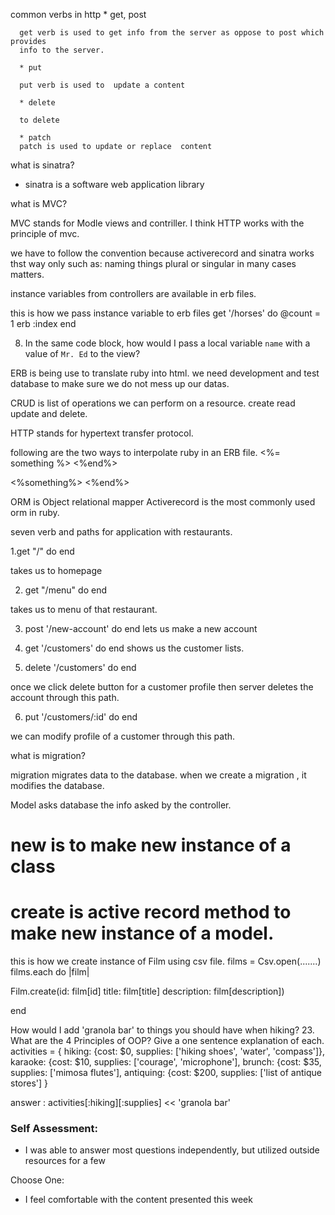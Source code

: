 common verbs in http
      * get, post

      get verb is used to get info from the server as oppose to post which provides
      info to the server.

      * put

      put verb is used to  update a content

      * delete

      to delete

      * patch
      patch is used to update or replace  content

what is sinatra?
 * sinatra is a software web application library


what is MVC?

MVC stands for Modle views and contriller. I think HTTP works with the principle
of mvc.


we have to follow the convention because activerecord and sinatra works thst way only
such as: naming things plural or singular in many cases matters.


instance variables from controllers are available in erb files.


this is how we pass instance variable to erb files
get '/horses' do
@count = 1
  erb :index
end


8. In the same code block, how would I pass a local variable `name` with a value of `Mr. Ed` to the view?


ERB is being use to translate ruby into html.
we need development and test database to make sure we do not mess up our
datas.


CRUD is list of operations we can perform on a resource.
create  read update and delete.

HTTP stands for hypertext transfer protocol.


following are the two ways to interpolate ruby in an ERB file.
<%= something %>
<%end%>

<%something%>
<%end%>


ORM is Object relational mapper
Activerecord is the most commonly used orm in ruby.


seven verb and paths for application with restaurants.


1.get "/" do
end

takes us to homepage

2. get "/menu" do
end

takes us to menu of that restaurant.

3. post '/new-account' do
end
lets us make a new account

4. get '/customers' do
end
shows us the customer lists.

5. delete '/customers' do
end

once we click delete button for a customer profile then server deletes the account
through this path.

6. put '/customers/:id' do
end

we can modify profile of a customer through this path.



what is migration?

migration migrates data to the database.
when we create a migration , it modifies the database.

Model asks database the info asked by the controller.

# new is to make new instance of a class
# create is active record method to make new instance of a model.

this is how we create instance of Film using csv file.
films = Csv.open(.......)
films.each do |film|

Film.create(id: film[id]
            title: film[title]
            description: film[description])

end



How would I add 'granola bar' to things you should have when hiking?
23. What are the 4 Principles of OOP? Give a one sentence explanation of each.
activities = {
  hiking: {cost: $0, supplies: ['hiking shoes', 'water', 'compass']},
  karaoke: {cost: $10, supplies: ['courage', 'microphone'],
  brunch: {cost: $35, supplies: ['mimosa flutes'],
  antiquing: {cost: $200, supplies: ['list of antique stores']
}


answer : activities[:hiking][:supplies] << 'granola bar'




### Self Assessment:
* I was able to answer most questions independently, but utilized outside resources for a few

Choose One:
* I feel comfortable with the content presented this week
